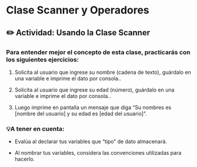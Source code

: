 # Clase Scanner y Operadores
## ✏️  Actividad: Usando la Clase Scanner

### Para entender mejor el concepto de esta clase, practicarás con los siguientes ejercicios: 

1. Solicita al usuario que ingrese su nombre (cadena de texto), guárdalo en una variable e imprime el dato por consola..

2. Solicita al usuario que ingrese su edad (número), guárdalo en una variable e imprime el dato por consola..

3. Luego imprime en pantalla un mensaje que diga “Su nombres es [nombre del usuario] y su edad es [edad del usuario]”.

### 💡A tener en cuenta:

- Evalúa al declarar tus variables que “tipo” de dato almacenará.

- Al nombrar tus variables, considera las convenciones utilizadas para hacerlo. 